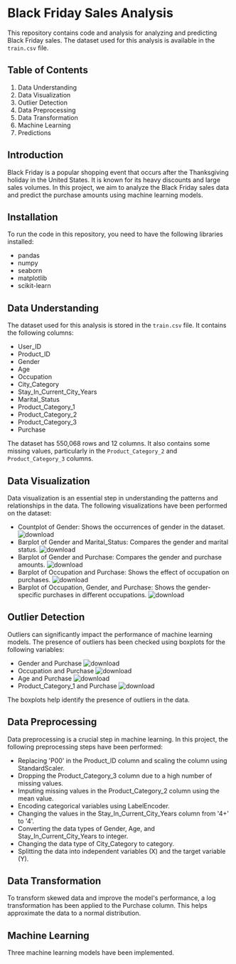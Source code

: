 #   Black Friday Sales Analysis

This repository contains code and analysis for analyzing and predicting Black Friday sales. The dataset used for this analysis is available in the `train.csv` file.

## Table of Contents

 1.   Data Understanding
 2.   Data Visualization
 3.   Outlier Detection
 4.   Data Preprocessing
 5.   Data Transformation
 6.   Machine Learning
 7.   Predictions

## Introduction

Black Friday is a popular shopping event that occurs after the Thanksgiving holiday in the United States. It is known for its heavy discounts and large sales volumes. In this project, we aim to analyze the Black Friday sales data and predict the purchase amounts using machine learning models.

## Installation

To run the code in this repository, you need to have the following libraries installed:

-   pandas
-   numpy
-   seaborn
-   matplotlib
-   scikit-learn

## Data Understanding

The dataset used for this analysis is stored in the `train.csv` file. It contains the following columns:

-   User_ID
-   Product_ID
-   Gender
-   Age
-   Occupation
-   City_Category
-   Stay_In_Current_City_Years
-   Marital_Status
-   Product_Category_1
-   Product_Category_2
-   Product_Category_3
-   Purchase

The dataset has 550,068 rows and 12 columns. It also contains some missing values, particularly in the `Product_Category_2` and `Product_Category_3` columns.

## Data Visualization

Data visualization is an essential step in understanding the patterns and relationships in the data. The following visualizations have been performed on the dataset:


-   Countplot of Gender: Shows the occurrences of gender in the dataset.
   ![download](https://github.com/pras-ops/Black_Friday_Sales_Analysis/assets/56476064/7e98c952-7ab1-462a-b33f-6084d7af2d3f)
-   Barplot of Gender and Marital_Status: Compares the gender and marital status.
   ![download](https://github.com/pras-ops/Black_Friday_Sales_Analysis/assets/56476064/6e4e1919-659d-4c74-a138-db3a1816405a)
-   Barplot of Gender and Purchase: Compares the gender and purchase amounts.
    ![download](https://github.com/pras-ops/Black_Friday_Sales_Analysis/assets/56476064/e16224e8-470f-4b60-9a91-a0fffb699dcf)
-   Barplot of Occupation and Purchase: Shows the effect of occupation on purchases.
   ![download](https://github.com/pras-ops/Black_Friday_Sales_Analysis/assets/56476064/9a0aabce-5b04-4944-874b-29975e689c95)
-   Barplot of Occupation, Gender, and Purchase: Shows the gender-specific purchases in different occupations.
   ![download](https://github.com/pras-ops/Black_Friday_Sales_Analysis/assets/56476064/5cbec06d-97a9-486d-a7b1-ed24be52c7f4)

## Outlier Detection

Outliers can significantly impact the performance of machine learning models. The presence of outliers has been checked using boxplots for the following variables:

-   Gender and Purchase
![download](https://github.com/pras-ops/Black_Friday_Sales_Analysis/assets/56476064/9f386348-a14a-42c8-a519-ece0a9c9cdae)
-   Occupation and Purchase
![download](https://github.com/pras-ops/Black_Friday_Sales_Analysis/assets/56476064/b51212e4-d954-414f-bbb8-dd6f9a3a4679)
-   Age and Purchase
![download](https://github.com/pras-ops/Black_Friday_Sales_Analysis/assets/56476064/ab285814-59d2-45ab-b4f5-b9ee0a9e093a)
-   Product_Category_1 and Purchase
![download](https://github.com/pras-ops/Black_Friday_Sales_Analysis/assets/56476064/887a9b67-250e-4d4b-88b5-d594ae2bde16)

The boxplots help identify the presence of outliers in the data.

## Data Preprocessing

Data preprocessing is a crucial step in machine learning. In this project, the following preprocessing steps have been performed:

-   Replacing 'P00' in the Product_ID column and scaling the column using StandardScaler.
-   Dropping the Product_Category_3 column due to a high number of missing values.
-   Imputing missing values in the Product_Category_2 column using the mean value.
-   Encoding categorical variables using LabelEncoder.
-   Changing the values in the Stay_In_Current_City_Years column from '4+' to '4'.
-   Converting the data types of Gender, Age, and Stay_In_Current_City_Years to integer.
-   Changing the data type of City_Category to category.
-   Splitting the data into independent variables (X) and the target variable (Y).

## Data Transformation

To transform skewed data and improve the model's performance, a log transformation has been applied to the Purchase column. This helps approximate the data to a normal distribution.

## Machine Learning

Three machine learning models have been implemented.
